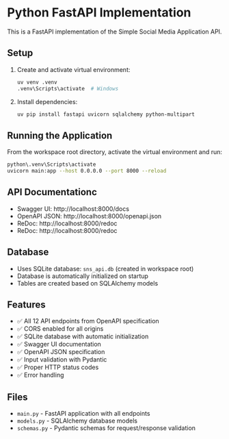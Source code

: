 # Python FastAPI Implementation

This is a FastAPI implementation of the Simple Social Media Application API.

## Setup

1. Create and activate virtual environment:
   ```bash
   uv venv .venv
   .venv\Scripts\activate  # Windows
   ```

2. Install dependencies:
   ```bash
   uv pip install fastapi uvicorn sqlalchemy python-multipart
   ```

## Running the Application

From the workspace root directory, activate the virtual environment and run:
```bash
python\.venv\Scripts\activate
uvicorn main:app --host 0.0.0.0 --port 8000 --reload
```

## API Documentationc

- Swagger UI: http://localhost:8000/docs
- OpenAPI JSON: http://localhost:8000/openapi.json
- ReDoc: http://localhost:8000/redoc
- ReDoc: http://localhost:8000/redoc

## Database

- Uses SQLite database: `sns_api.db` (created in workspace root)
- Database is automatically initialized on startup
- Tables are created based on SQLAlchemy models

## Features

- ✅ All 12 API endpoints from OpenAPI specification
- ✅ CORS enabled for all origins
- ✅ SQLite database with automatic initialization
- ✅ Swagger UI documentation
- ✅ OpenAPI JSON specification
- ✅ Input validation with Pydantic
- ✅ Proper HTTP status codes
- ✅ Error handling

## Files

- `main.py` - FastAPI application with all endpoints
- `models.py` - SQLAlchemy database models
- `schemas.py` - Pydantic schemas for request/response validation
